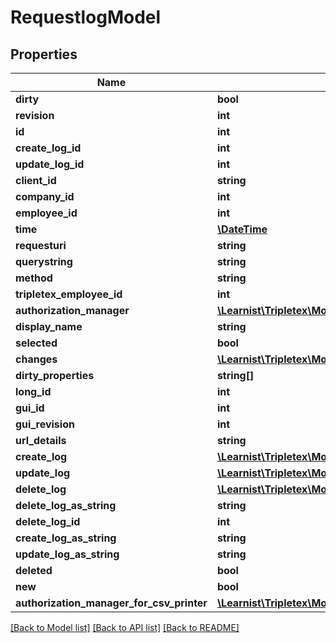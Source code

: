 # RequestlogModel

## Properties
Name | Type | Description | Notes
------------ | ------------- | ------------- | -------------
**dirty** | **bool** |  | [optional] 
**revision** | **int** |  | [optional] 
**id** | **int** |  | [optional] 
**create_log_id** | **int** |  | [optional] 
**update_log_id** | **int** |  | [optional] 
**client_id** | **string** |  | [optional] 
**company_id** | **int** |  | [optional] 
**employee_id** | **int** |  | [optional] 
**time** | [**\DateTime**](\DateTime.md) |  | [optional] 
**requesturi** | **string** |  | [optional] 
**querystring** | **string** |  | [optional] 
**method** | **string** |  | [optional] 
**tripletex_employee_id** | **int** |  | [optional] 
**authorization_manager** | [**\Learnist\Tripletex\Model\DatabaseComponentAuthorizationManagerRequestlogModel**](DatabaseComponentAuthorizationManagerRequestlogModel.md) |  | [optional] 
**display_name** | **string** |  | [optional] 
**selected** | **bool** |  | [optional] 
**changes** | [**\Learnist\Tripletex\Model\Change[]**](Change.md) |  | [optional] 
**dirty_properties** | **string[]** |  | [optional] 
**long_id** | **int** |  | [optional] 
**gui_id** | **int** |  | [optional] 
**gui_revision** | **int** |  | [optional] 
**url_details** | **string** |  | [optional] 
**create_log** | [**\Learnist\Tripletex\Model\RequestlogModel**](RequestlogModel.md) |  | [optional] 
**update_log** | [**\Learnist\Tripletex\Model\RequestlogModel**](RequestlogModel.md) |  | [optional] 
**delete_log** | [**\Learnist\Tripletex\Model\RequestlogModel**](RequestlogModel.md) |  | [optional] 
**delete_log_as_string** | **string** |  | [optional] 
**delete_log_id** | **int** |  | [optional] 
**create_log_as_string** | **string** |  | [optional] 
**update_log_as_string** | **string** |  | [optional] 
**deleted** | **bool** |  | [optional] 
**new** | **bool** |  | [optional] 
**authorization_manager_for_csv_printer** | [**\Learnist\Tripletex\Model\AuthorizationManager**](AuthorizationManager.md) |  | [optional] 

[[Back to Model list]](../../README.md#documentation-for-models) [[Back to API list]](../../README.md#documentation-for-api-endpoints) [[Back to README]](../../README.md)

